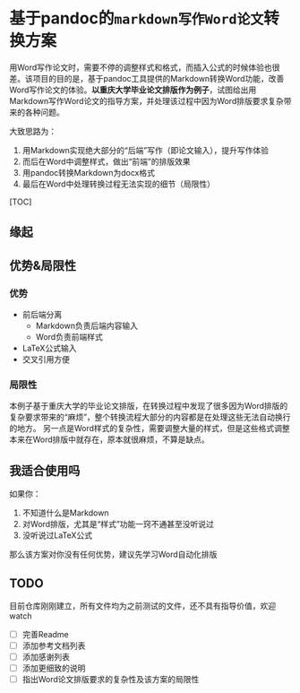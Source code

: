 # 基于pandoc的`markdown写作Word论文`转换方案

用Word写作论文时，需要不停的调整样式和格式，而插入公式的时候体验也很差。该项目的目的是，基于pandoc工具提供的Markdown转换Word功能，改善Word写作论文的体验。**以重庆大学毕业论文排版作为例子**，试图给出用Markdown写作Word论文的指导方案，并处理该过程中因为Word排版要求复杂带来的各种问题。

大致思路为：

1. 用Markdown实现绝大部分的“后端”写作（即论文输入），提升写作体验
2. 而后在Word中调整样式，做出“前端”的排版效果
3. 用pandoc转换Markdown为docx格式
4. 最后在Word中处理转换过程无法实现的细节（局限性）

[TOC]

## 缘起

## 优势&局限性

### 优势

* 前后端分离
  * Markdown负责后端内容输入
  * Word负责前端样式
* LaTeX公式输入
* 交叉引用方便

### 局限性

本例子基于重庆大学的毕业论文排版，在转换过程中发现了很多因为Word排版的复杂要求带来的“麻烦”，整个转换流程大部分的内容都是在处理这些无法自动换行的地方。
另一点是Word样式的复杂性，需要调整大量的样式，但是这些格式调整本来在Word排版中就存在，原本就很麻烦，不算是缺点。

## 我适合使用吗

如果你：

1. 不知道什么是Markdown
2. 对Word排版，尤其是“样式”功能一窍不通甚至没听说过
3. 没听说过LaTeX公式

那么该方案对你没有任何优势，建议先学习Word自动化排版

## TODO

目前仓库刚刚建立，所有文件均为之前测试的文件，还不具有指导价值，欢迎watch

- [ ] 完善Readme
- [ ] 添加参考文档列表
- [ ] 添加感谢列表
- [ ] 添加更细致的说明
- [ ] 指出Word论文排版要求的复杂性及该方案的局限性

